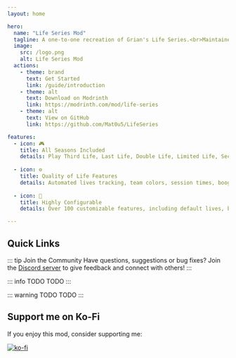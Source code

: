 ```yaml
---
layout: home

hero:
  name: "Life Series Mod"
  tagline: A one-to-one recreation of Grian's Life Series.<br>Maintained, configurable and easy to work with.
  image:
    src: /logo.png
    alt: Life Series Mod
  actions:
    - theme: brand
      text: Get Started
      link: /guide/introduction
    - theme: alt
      text: Download on Modrinth
      link: https://modrinth.com/mod/life-series
    - theme: alt
      text: View on GitHub
      link: https://github.com/Mat0u5/LifeSeries

features:
  - icon: 🎮
    title: All Seasons Included
    details: Play Third Life, Last Life, Double Life, Limited Life, Secret Life, Wild Life, Past Life, and the april fools seasons - all in one mod.
  
  - icon: ⚙️
    title: Quality of Life Features
    details: Automated lives tracking, team colors, session times, boogeyman, season twists, and much more.
  
  - icon: 🔧
    title: Highly Configurable
    details: Over 100 customizable features, including default lives, boogeyman in any season, custom item blacklists, players subbing in, and much more.

---
```


## Quick Links

::: tip Join the Community
Have questions, suggestions or bug fixes? Join the [Discord server](https://discord.gg/QWJxfb4zQZ) to give feedback and connect with others!
:::


::: info TODO
TODO
:::

::: warning TODO
TODO
:::

## Support me on Ko-Fi

If you enjoy this mod, consider supporting me:

[![ko-fi](https://ko-fi.com/img/githubbutton_sm.svg)](https://ko-fi.com/mat0u5)